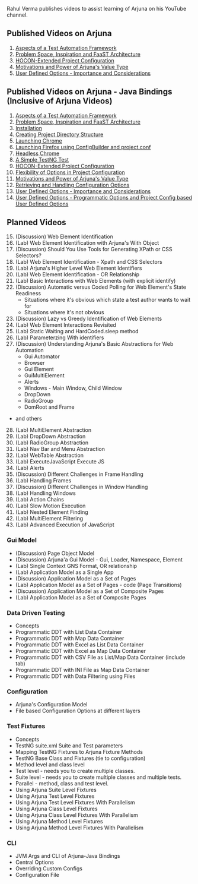 Rahul Verma publishes videos to assist learning of Arjuna on his YouTube channel. 

## Published Videos on Arjuna
1. [Aspects of a Test Automation Framework](https://www.youtube.com/watch?v=OF8m6590_LA)
2. [Problem Space, Inspiration and FaaST Architecture](https://www.youtube.com/watch?v=hkd-kJi139Y)
3. [HOCON-Extended Project Configuration](https://www.youtube.com/watch?v=kfl5LjNJaR8)
4. [Motivations and Power of Arjuna's Value Type](https://www.youtube.com/watch?v=IJxCeg3_HMM)
5. [User Defined Options - Importance and Considerations](https://www.youtube.com/watch?v=cL9iDpVryJ0)

## Published Videos on Arjuna - Java Bindings (Inclusive of Arjuna Videos)
1. [Aspects of a Test Automation Framework](https://www.youtube.com/watch?v=OF8m6590_LA)
2. [Problem Space, Inspiration and FaaST Architecture](https://www.youtube.com/watch?v=hkd-kJi139Y)
3. [Installation](https://www.youtube.com/watch?v=4gLyOSQ-17E)
4. [Creating Project Directory Structure](https://www.youtube.com/watch?v=sYaF3wDk7uw)
5. [Launching Chrome](https://www.youtube.com/watch?v=j02yUuwtemU)
6. [Launching Firefox using ConfigBuilder and project.conf](https://www.youtube.com/watch?v=s4cfdB4JkKY)
7. [Headless Chrome](https://www.youtube.com/watch?v=88-gGbhRNI0)
8. [A Simple TestNG Test](https://www.youtube.com/watch?v=zR7sHxFOtvY)
9. [HOCON-Extended Project Configuration](https://www.youtube.com/watch?v=kfl5LjNJaR8)
10. [Flexibility of Options in Project Configuration](https://www.youtube.com/watch?v=yK1Mkc4eA4g)
11. [Motivations and Power of Arjuna's Value Type](https://www.youtube.com/watch?v=IJxCeg3_HMM)
12. [Retrieving and Handling Configuration Options](https://www.youtube.com/watch?v=p76qhXYYbIQ)
13. [User Defined Options - Importance and Considerations](https://www.youtube.com/watch?v=cL9iDpVryJ0)
14. [User Defined Options - Programmatic Options and Project Config based User Defined Options](https://www.youtube.com/watch?v=tfKxtAI04iA)

## Planned Videos
15. (Discussion) Web Element Identification
16. (Lab) Web Element Identification with Arjuna's With Object
17. (Discussion) Should You Use Tools for Generating XPath or CSS Selectors?
18. (Lab) Web Element Identification - Xpath and CSS Selectors
19. (Lab) Arjuna's Higher Level Web Element Identifiers 
20. (Lab) Web Element Identification - OR Relationship
21. (Lab) Basic Interactions with Web Elements (with explicit identify)
22. (Discussion) Automatic versus Coded Polling for Web Element's State Readiness 
	* Situations where it's obvious which state a test author wants to wait for
	* Situations where it's not obvious 
23. (Discussion) Lazy vs Greedy Identification of Web Elements
24. (Lab) Web Element Interactions Revisited 
25. (Lab) Static Waiting and HardCoded.sleep method
26. (Lab) Parameterzing With identifiers
27. (Discussion) Understanding Arjuna's Basic Abstractions for Web Automation
	* Gui Automator
	* Browser
	* Gui Element
	* GuiMultiElement
	* Alerts
	* Windows - Main Window, Child Window
	* DropDown
	* RadioGroup
	* DomRoot and Frame
  * and others
28. (Lab) MultiElement Abstraction
29. (Lab) DropDown Abstraction
30. (Lab) RadioGroup Abstraction
31. (Lab) Nav Bar and Menu Abstraction
32. (Lab) WebTable Abstraction
33. (Lab) ExecuteJavaScript Execute JS
34. (Lab) Alerts
35. (Discussion) Different Challenges in Frame Handling
36. (Lab) Handling Frames
37. (Discussion) Different Challenges in Window Handling
38. (Lab) Handling Windows
39. (Lab) Action Chains
40. (Lab) Slow Motion Execution
41. (Lab) Nested Element Finding
42. (Lab) MultiElement Filtering
43. (Lab) Advanced Execution of JavaScript

### Gui Model
* (Discussion) Page Object Model 
* (Discussion) Arjuna'a Gui Model - Gui, Loader, Namespace, Element
* (Lab) Single Context GNS Format, OR relationship
* (Lab) Application Model as a Single App
* (Discussion) Application Model as a Set of Pages
* (Lab) Application Model as a Set of Pages - code (Page Transitions)
* (Discussion) Application Model as a Set of Composite Pages
* (Lab) Application Model as a Set of Composite Pages

### Data Driven Testing
* Concepts 
* Programmatic DDT with List Data Container
* Programmatic DDT with Map Data Container
* Programmatic DDT with Excel as List Data Container
* Programmatic DDT with Excel as Map Data Container
* Programmatic DDT with CSV File as List/Map Data Container (include tab)
* Programmatic DDT with INI File as Map Data Container
* Programmatic DDT with Data Filtering using Files

### Configuration
* Arjuna's Configuration Model
* File based Configuration Options at different layers

### Test Fixtures
* Concepts
* TestNG suite.xml Suite and Test parameters
* Mapping TestNG Fixtures to Arjuna Fixture Methods
* TestNG Base Class and Fixtures (tie to configuration)
* Method level and class level
* Test level - needs you to create multiple classes.
* Suite level - needs you to create multiple classes and multiple tests.
* Parallel - method, class and test level.
* Using Arjuna Suite Level Fixtures
* Using Arjuna Test Level Fixtures
* Using Arjuna Test Level Fixtures With Parallelism
* Using Arjuna Class Level Fixtures
* Using Arjuna Class Level Fixtures With Parallelism
* Using Arjuna Method Level Fixtures
* Using Arjuna Method Level Fixtures With Parallelism

### CLI
* JVM Args and CLI of Arjuna-Java Bindings
* Central Options
* Overriding Custom Configs
* Configuration File

